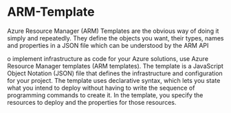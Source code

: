 # ARM-Template

Azure Resource Manager (ARM) Templates are the obvious way of doing it simply and repeatedly. They define the objects you want, their types, names and properties in a JSON file which can be understood by the ARM API

o implement infrastructure as code for your Azure solutions, use Azure Resource Manager templates (ARM templates). The template is a JavaScript Object Notation (JSON) file that defines the infrastructure and configuration for your project. The template uses declarative syntax, which lets you state what you intend to deploy without having to write the sequence of programming commands to create it. In the template, you specify the resources to deploy and the properties for those resources.
